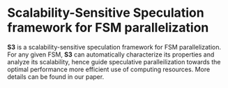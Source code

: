# Scalability-Sensitive Speculation framework for FSM parallelization

**S3** is a scalability-sensitive speculation framework for FSM parallelization.
For any given FSM, **S3** can automatically characterize its properties and analyze its scalability, hence guide speculative paralleilization towards the optimal performance more efficient use of computing resources. More details can be found in our paper.


